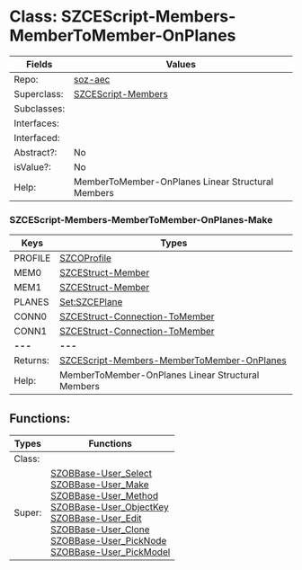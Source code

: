 
# Class:	SZCEScript-Members-MemberToMember-OnPlanes

| Fields | Values |
| --------- | --------- |
| Repo: | [soz-aec](/repos/soz-aec.html) |
| Superclass: | [SZCEScript-Members](SZCEScript-Members.html) |
| Subclasses: |  |
| Interfaces: |  |
| Interfaced: |  |
| Abstract?: | No |
| isValue?: | No |
| Help: | MemberToMember-OnPlanes Linear Structural Members |

### SZCEScript-Members-MemberToMember-OnPlanes-Make

| Keys | Types |
| --------- | --------- |
| PROFILE | [SZCOProfile](SZCOProfile.html) |
| MEM0 | [SZCEStruct-Member](SZCEStruct-Member.html) |
| MEM1 | [SZCEStruct-Member](SZCEStruct-Member.html) |
| PLANES | [Set:SZCEPlane](SZCEPlane.html) |
| CONN0 | [SZCEStruct-Connection-ToMember](SZCEStruct-Connection-ToMember.html) |
| CONN1 | [SZCEStruct-Connection-ToMember](SZCEStruct-Connection-ToMember.html) |
| **---** | **---** |
| Returns: | [SZCEScript-Members-MemberToMember-OnPlanes](SZCEScript-Members-MemberToMember-OnPlanes.html) |
| Help: | MemberToMember-OnPlanes Linear Structural Members |


## Functions:

| Types | Functions |
| --------- | --------- |
| Class: |  |
| Super: | [SZOBBase-User_Select](SZOBBase.html) <br> [SZOBBase-User_Make](SZOBBase.html) <br> [SZOBBase-User_Method](SZOBBase.html) <br> [SZOBBase-User_ObjectKey](SZOBBase.html) <br> [SZOBBase-User_Edit](SZOBBase.html) <br> [SZOBBase-User_Clone](SZOBBase.html) <br> [SZOBBase-User_PickNode](SZOBBase.html) <br> [SZOBBase-User_PickModel](SZOBBase.html) |


